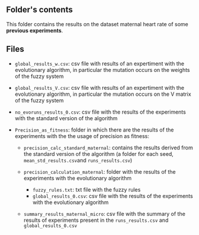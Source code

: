## Folder's contents
This folder contains the results on the dataset maternal heart rate of some **previous experiments**.

## Files
- `global_results_w.csv`: csv file with results of an expertiment with the evolutionary algorithm, in particular the mutation occurs on the weights of the fuzzy system
- `global_results_V.csv`: csv file with results of an expertiment with the evolutionary algorithm, in particular the mutation occurs on the V matrix of the fuzzy system

- `no_evoruns_results_0.csv`: csv file with the results of the experiments with the standard version of the algorithm

- `Precision_as_fitness`: folder in which there are the results of the experiments with the the usage of precision as fitness:
    - `precision_calc_standard_maternal`: contains the results derived from the standard version of the algorithm (a folder for each seed, `mean_std_results.csv`and `runs_results.csv`)
    - `precision_calculation_maternal`: folder with the results of the experiments with the evolutionary algorithm
        - `fuzzy_rules.txt`: txt file with the fuzzy rules 
        - `global_results_0.csv`: csv file with the results of the experiments with the evolutionary algorithm

    - `summary_results_maternal_micro`:  csv file with the summary of the results of  experiments present in the `runs_results.csv` and `global_results_0.csv`

